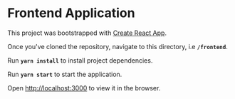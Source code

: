 # Frontend Application

This project was bootstrapped with [Create React App](https://github.com/facebook/create-react-app).

Once you've cloned the repository, navigate to this directory, i.e  **`/frontend`**.

Run **`yarn install`** to install project dependencies.

Run **`yarn start`** to start the application.

Open [http://localhost:3000](http://localhost:3000) to view it in the browser.
